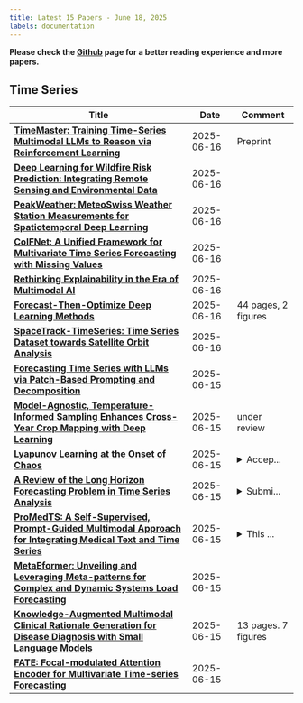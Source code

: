 ```yaml
---
title: Latest 15 Papers - June 18, 2025
labels: documentation
---
```

**Please check the [Github](https://github.com/ke1ewang/DailyArXiv) page for a better reading experience and more papers.**

## Time Series
| **Title** | **Date** | **Comment** |
| --- | --- | --- |
| **[TimeMaster: Training Time-Series Multimodal LLMs to Reason via Reinforcement Learning](http://arxiv.org/abs/2506.13705v1)** | 2025-06-16 | Preprint |
| **[Deep Learning for Wildfire Risk Prediction: Integrating Remote Sensing and Environmental Data](http://arxiv.org/abs/2405.01607v5)** | 2025-06-16 |  |
| **[PeakWeather: MeteoSwiss Weather Station Measurements for Spatiotemporal Deep Learning](http://arxiv.org/abs/2506.13652v1)** | 2025-06-16 |  |
| **[CoIFNet: A Unified Framework for Multivariate Time Series Forecasting with Missing Values](http://arxiv.org/abs/2506.13064v1)** | 2025-06-16 |  |
| **[Rethinking Explainability in the Era of Multimodal AI](http://arxiv.org/abs/2506.13060v1)** | 2025-06-16 |  |
| **[Forecast-Then-Optimize Deep Learning Methods](http://arxiv.org/abs/2506.13036v1)** | 2025-06-16 | 44 pages, 2 figures |
| **[SpaceTrack-TimeSeries: Time Series Dataset towards Satellite Orbit Analysis](http://arxiv.org/abs/2506.13034v1)** | 2025-06-16 |  |
| **[Forecasting Time Series with LLMs via Patch-Based Prompting and Decomposition](http://arxiv.org/abs/2506.12953v1)** | 2025-06-15 |  |
| **[Model-Agnostic, Temperature-Informed Sampling Enhances Cross-Year Crop Mapping with Deep Learning](http://arxiv.org/abs/2506.12885v1)** | 2025-06-15 | under review |
| **[Lyapunov Learning at the Onset of Chaos](http://arxiv.org/abs/2506.12810v1)** | 2025-06-15 | <details><summary>Accep...</summary><p>Accepted at ICML 2025, HiLD: High-dimensional Learning Dynamics Workshop</p></details> |
| **[A Review of the Long Horizon Forecasting Problem in Time Series Analysis](http://arxiv.org/abs/2506.12809v1)** | 2025-06-15 | <details><summary>Submi...</summary><p>Submitted to International Journal of Forecasting</p></details> |
| **[ProMedTS: A Self-Supervised, Prompt-Guided Multimodal Approach for Integrating Medical Text and Time Series](http://arxiv.org/abs/2502.13509v2)** | 2025-06-15 | <details><summary>This ...</summary><p>This paper is accepted by ACL2025(Findings)</p></details> |
| **[MetaEformer: Unveiling and Leveraging Meta-patterns for Complex and Dynamic Systems Load Forecasting](http://arxiv.org/abs/2506.12800v1)** | 2025-06-15 |  |
| **[Knowledge-Augmented Multimodal Clinical Rationale Generation for Disease Diagnosis with Small Language Models](http://arxiv.org/abs/2411.07611v4)** | 2025-06-15 | 13 pages. 7 figures |
| **[FATE: Focal-modulated Attention Encoder for Multivariate Time-series Forecasting](http://arxiv.org/abs/2408.11336v2)** | 2025-06-15 |  |

